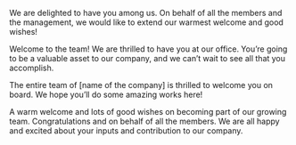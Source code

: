 
We are delighted to have you among us. On behalf of all the members and the management, we would like to extend our warmest welcome and good wishes!

Welcome to the team! We are thrilled to have you at our office. You’re going to be a valuable asset to our company, and we can’t wait to see all that you accomplish.

The entire team of [name of the company] is thrilled to welcome you on board. We hope you’ll do some amazing works here!

A warm welcome and lots of good wishes on becoming part of our growing team. Congratulations and on behalf of all the members. We are all happy and excited about your inputs and contribution to our company.

